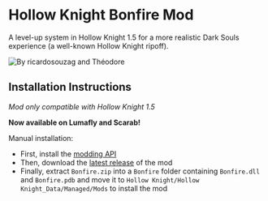 # Hollow Knight Bonfire Mod

A level-up system in Hollow Knight 1.5 for a more realistic Dark Souls experience (a well-known Hollow Knight ripoff).

![By ricardosouzag and Théodore](https://github.com/TheodoreChristianRadu/Bonfire/blob/master/Resources/Bonfy.gif)

## Installation Instructions

*Mod only compatible with Hollow Knight 1.5*

**Now available on Lumafly and Scarab!**

Manual installation:
+ First, install the [modding API](https://github.com/hk-modding/api)
+ Then, download the [latest release](https://github.com/TheodoreChristianRadu/Bonfire/releases/latest) of the mod
+ Finally, extract `Bonfire.zip` into a `Bonfire` folder containing `Bonfire.dll` and `Bonfire.pdb` and move it to `Hollow Knight/Hollow Knight_Data/Managed/Mods` to install the mod

